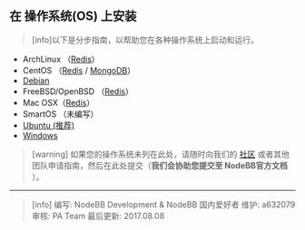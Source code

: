 ## 在 操作系统(OS) 上安装
>[info]以下是分步指南，以帮助您在各种操作系统上启动和运行。
* ArchLinux （[Redis](https://www.kancloud.cn/a632079/nodebb-cn/372548)）
* CentOS （[Redis](https://www.kancloud.cn/a632079/nodebb-cn/372107) / [MongoDB](https://www.kancloud.cn/a632079/nodebb-cn/372108)）
* [Debian](https://www.kancloud.cn/a632079/nodebb-cn/372106)
* FreeBSD/OpenBSD （[Redis](https://www.kancloud.cn/a632079/nodebb-cn/372548)）
* Mac OSX（[Redis](https://www.kancloud.cn/a632079/nodebb-cn/372550)）
* SmartOS （未编写）
* [Ubuntu (推荐)](https://www.kancloud.cn/a632079/nodebb-cn/372106)
* [Windows](https://www.kancloud.cn/a632079/nodebb-cn/372997)

>[warning] 如果您的操作系统未列在此处，请随时向我们的 [社区](https://community.nodebb.org/) 或者其他团队申请指南，然后在此处提交（**我们会协助您提交至 NodeBB官方文档**
）。

---------------------
>[info] 编写: NodeBB Development & NodeBB 国内爱好者
维护: a632079
审核: PA Team
最后更新: 2017.08.08
